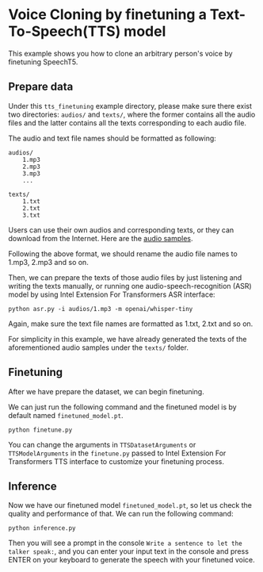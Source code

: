# Voice Cloning by finetuning a Text-To-Speech(TTS) model

This example shows you how to clone an arbitrary person's voice by finetuning SpeechT5.

## Prepare data

Under this `tts_finetuning` example directory, please make sure there exist two directories: `audios/` and `texts/`, 
where the former contains all the audio files and the latter contains all the texts corresponding to each audio file.

The audio and text file names should be formatted as following:

```
audios/
    1.mp3
    2.mp3
    3.mp3
    ...

texts/
    1.txt
    2.txt
    3.txt
```


Users can use their own audios and corresponding texts, or they can download from the Internet. Here are the [audio samples](https://github.com/audio-samples/audio-samples.github.io/tree/master/samples/mp3/ted_speakers/FeiFeiLi).

Following the above format, we should rename the audio file names to 1.mp3, 2.mp3 and so on.

Then, we can prepare the texts of those audio files by just listening and writing the texts manually, or running one audio-speech-recognition (ASR) model by using Intel Extension For Transformers ASR interface:

```
python asr.py -i audios/1.mp3 -m openai/whisper-tiny
```

Again, make sure the text file names are formatted as 1.txt, 2.txt and so on.

For simplicity in this example, we have already generated the texts of the aforementioned audio samples under the `texts/` folder.

## Finetuning

After we have prepare the dataset, we can begin finetuning.

We can just run the following command and the finetuned model is by default named `finetuned_model.pt`.

```
python finetune.py
```

You can change the arguments in `TTSDatasetArguments` or `TTSModelArguments` in the `finetune.py` passed to Intel Extension For Transformers TTS interface to customize your finetuning process.

## Inference

Now we have our finetuned model `finetuned_model.pt`, so let us check the quality and performance of that. We can run the following command:
```
python inference.py
```

Then you will see a prompt in the console `Write a sentence to let the talker speak:`, and you can enter your input text in the console and press ENTER on your keyboard to generate the speech with your finetuned voice.
